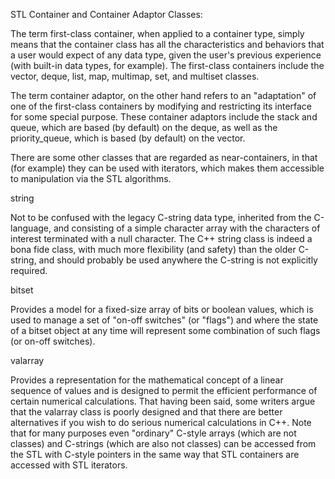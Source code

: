 STL Container and Container Adaptor Classes: 

The term first-class container, when applied to a container type, simply means that the container class has all the characteristics and behaviors that a user would expect of any data type, given the user's previous experience (with built-in data types, for example). The first-class containers include the vector, deque, list, map, multimap, set, and multiset classes.

The term container adaptor, on the other hand refers to an "adaptation" of one of the first-class containers by modifying and restricting its interface for some special purpose. These container adaptors include the stack and queue, which are based (by default) on the deque, as well as the priority_queue, which is based (by default) on the vector.

There are some other classes that are regarded as near-containers, in that (for example) they can be used with iterators, which makes them accessible to manipulation via the STL algorithms.

string

Not to be confused with the legacy C-string data type, inherited from the C-language, and consisting of a simple character array with the characters of interest terminated with a null character. The C++ string class is indeed a bona fide class, with much more flexibility (and safety) than the older C-string, and should probably be used anywhere the C-string is not explicitly required.

bitset

Provides a model for a fixed-size array of bits or boolean values, which is used to manage a set of "on-off switches" (or "flags") and where the state of a bitset object at any time will represent some combination of such flags (or on-off switches).

valarray

Provides a representation for the mathematical concept of a linear sequence of values and is designed to permit the efficient performance of certain numerical calculations. That having been said, some writers argue that the valarray class is poorly designed and that there are better alternatives if you wish to do serious numerical calculations in C++.
Note that for many purposes even "ordinary" C-style arrays (which are not classes) and C-strings (which are also not classes) can be accessed from the STL with C-style pointers in the same way that STL containers are accessed with STL iterators.
